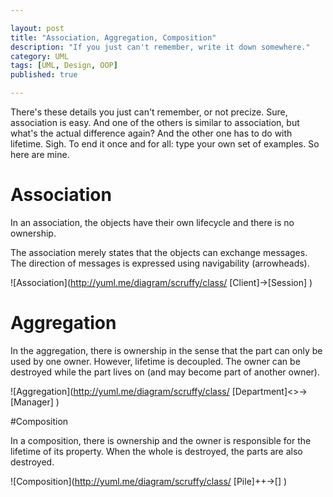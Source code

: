 ```yaml
---

layout: post
title: "Association, Aggregation, Composition"
description: "If you just can't remember, write it down somewhere."
category: UML
tags: [UML, Design, OOP]
published: true

---
```


There's these details you just can't remember, or not precize. Sure, association is easy. And one of the others is similar to association, but what's the actual difference again? And the other one has to do with lifetime. Sigh. To end it once and for all: type your own set of examples. So here are mine.

# Association

In an association, the objects have their own lifecycle and there is no ownership.

The association merely states that the objects can exchange messages. The direction of messages is expressed using navigability (arrowheads).

![Association](http://yuml.me/diagram/scruffy/class/
    [Client]->[Session]
)

# Aggregation

In the aggregation, there is ownership in the sense that the part can only be used by one owner. However, lifetime is decoupled. The owner can be destroyed while the part lives on (and may become part of another owner). 

![Aggregation](http://yuml.me/diagram/scruffy/class/
    [Department]<>->[Manager]
)

#Composition

In a composition, there is ownership and the owner is responsible for the lifetime of its property. When the whole is destroyed, the parts are also destroyed.

![Composition](http://yuml.me/diagram/scruffy/class/
    [Pile]++->[]
)